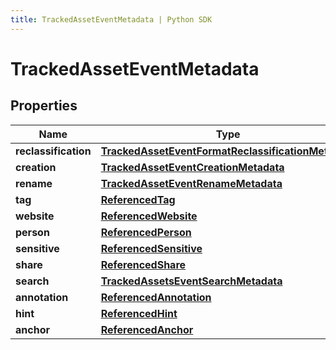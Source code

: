 ```yaml
---
title: TrackedAssetEventMetadata | Python SDK
---
```


# TrackedAssetEventMetadata


## Properties

Name | Type | Description | Notes
------------ | ------------- | ------------- | -------------
**reclassification** | [**TrackedAssetEventFormatReclassificationMetadata**](TrackedAssetEventFormatReclassificationMetadata) |  | [optional] 
**creation** | [**TrackedAssetEventCreationMetadata**](TrackedAssetEventCreationMetadata) |  | [optional] 
**rename** | [**TrackedAssetEventRenameMetadata**](TrackedAssetEventRenameMetadata) |  | [optional] 
**tag** | [**ReferencedTag**](ReferencedTag) |  | [optional] 
**website** | [**ReferencedWebsite**](ReferencedWebsite) |  | [optional] 
**person** | [**ReferencedPerson**](ReferencedPerson) |  | [optional] 
**sensitive** | [**ReferencedSensitive**](ReferencedSensitive) |  | [optional] 
**share** | [**ReferencedShare**](ReferencedShare) |  | [optional] 
**search** | [**TrackedAssetsEventSearchMetadata**](TrackedAssetsEventSearchMetadata) |  | [optional] 
**annotation** | [**ReferencedAnnotation**](ReferencedAnnotation) |  | [optional] 
**hint** | [**ReferencedHint**](ReferencedHint) |  | [optional] 
**anchor** | [**ReferencedAnchor**](ReferencedAnchor) |  | [optional] 


